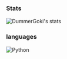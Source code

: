 
### Stats
![DummerGoki's stats](https://github-readme-stats.vercel.app/api?username=DummerGoki&show_icons=false&theme=synthwave)
### languages
<img alt="Python" src="https://img.shields.io/badge/python-3670A0?style=for-the-badge&logo=python&logoColor=fd2969&color=5c0e26"/>
